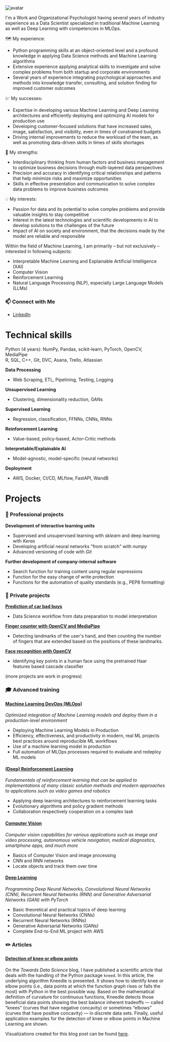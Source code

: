 ![avatar](https://images.weserv.nl/?url=avatars.githubusercontent.com/u/53251018?v=4&h=250&w=250&fit=cover&mask=circle&maxage=7d)

I'm a Work and Organizational Psychologist having several years of industry experience as a Data Scientist specialized in traditional Machine Learning as well as Deep Learning with competencies in MLOps.

🗺️ My experience:
*	Python programming skills at an object-oriented level and a profound knowledge in applying Data Science methods and Machine Learning algorithms
*	Extensive experience applying analytical skills to investigate and solve complex problems from both startup and corporate environments
*	Several years of experience integrating psychological approaches and methods into knowledge transfer, consulting, and solution finding for improved customer outcomes

💹 My successes:
*	Expertise in developing various Machine Learning and Deep Learning architectures and efficiently deploying and optimizing AI models for production use
*	Developing customer-focused solutions that have increased sales, image, satisfaction, and visibility, even in times of constrained budgets
*	Driving internal improvements to reduce the workload of the team, as well as promoting data-driven skills in times of skills shortages

💪 My strengths:
*	Interdisciplinary thinking from human factors and business management to optimize business decisions through multi-layered data perspectives
*	Precision and accuracy in identifying critical relationships and patterns that help minimize risks and maximize opportunities
*	Skills in effective presentation and communication to solve complex data problems to improve business outcomes

💡 My interests:
*	Passion for data and its potential to solve complex problems and provide valuable insights to stay competitive
*	Interest in the latest technologies and scientific developments in AI to develop solutions to the challenges of the future
*	Impact of AI on society and environment, that the decisions made by the model are reliable and responsible

Within the field of Machine Learning, I am primarily – but not exclusively – interested in following subjects:
* Interpretable Machine Learning and Explainable Artificial Intelligence (XAI)
* Computer Vision
* Reinforcement Learning
* Natural Language Processing (NLP), especially Large Language Models (LLMs)

### 📫 Connect with Me
* [LinkedIn](https://www.linkedin.com/in/d-kleine)

# Technical skills
Python (4 years): NumPy, Pandas, scikit-learn, PyTorch, OpenCV, MediaPipe  
R, SQL, C++, Git, DVC, Asana, Trello, Atlassian

__Data Processing__
* Web Scraping, ETL, Pipelining, Testing, Logging

__Unsupervised Learning__
* Clustering, dimensionality reduction, GANs

__Supervised Learning__
* Regression, classification, FFNNs, CNNs, RNNs

__Reinforcement Learning__
* Value-based, policy-based, Actor-Critic methods

__Interpretable/Explainable AI__
* Model-agnostic, model-specific (neural networks)

__Deployment__
* AWS, Docker, CI/CD, MLflow, FastAPI, WandB

# Projects

### 💼 Professional projects

__Development of interactive learning units__
-	Supervised and unsupervised learning with *sklearn* and deep learning with *Keras*
-	Developing artificial neural networks "from scratch" with *numpy*
-	Advanced versioning of code with *Git*

__Further development of company-internal software__
-	Search function for training content using regular expressions
-	Function for the easy change of write protection
-	Functions for the automation of quality standards (e.g., PEP8 formatting)

### 🚀 Private projects

__[Prediction of car bad buys](https://github.com/d-kleine/cars_badbuys)__
-	Data Science workflow from data preparation to model interpretation
 
__[Finger counter with OpenCV and MediaPipe](https://github.com/d-kleine/finger_counter_webcam)__
-	Detecting landmarks of the user's hand, and then counting the number of fingers that are extended based on the positions of these landmarks.

__[Face recognition with OpenCV](https://github.com/d-kleine/face_recognition_webcam)__
-	Identifying key points in a human face using the pretrained Haar features based cascade classifier

(more projects are work in progress)

### 🎓 Advanced training

#### [Machine Learning DevOps (MLOps)](https://github.com/d-kleine/MLOps)
*Optimized integration of Machine Learning models and deploy them in a production-level environment*
* Deploying Machine Learning Models in Production
* Efficiency, effectiveness, and productivity in modern, real ML projects best practices around reproducible ML workflows
* Use of a machine learning model in production
* Full automation of MLOps processes required to evaluate and redeploy ML models

#### [(Deep) Reinforcement Learning](https://github.com/d-kleine/Reinforcement-Learning)
*Fundamentals of reinforcement learning that can be applied to implementations of many classic solution methods and modern approaches to applications such as video games and robotics*
* Applying deep learning architectures to reinforcement learning tasks
* Evolutionary algorithms and policy gradient methods
* Collaboration respectively cooperation on a complex task

#### [Computer Vision](https://github.com/d-kleine/Computer-Vision)
*Computer vision capabilities for various applications such as image and video processing, autonomous vehicle navigation, medical diagnostics, smartphone apps, and much more*
* Basics of Computer Vision and image processing
* CNN and RNN networks
* Locate objects and track them over time

#### [Deep Learning](https://github.com/d-kleine/Deep-Learning)
*Programming Deep Neural Networks, Convolutional Neural Networks (CNN), Recurrent Neural Networks (RNN) and Generative Adversarial Networks (GAN) with PyTorch*
* Basic theoretical and practical topics of deep learning
* Convolutional Neural Networks  (CNNs)
* Recurrent Neural Networks (RNNs)
* Generative Adversarial Networks (GANs)
* Complete End-to-End ML project with AWS

### ✏️ Articles
#### [Detection of knee or elbow points](https://medium.com/p/d13fc517a63c)
On the *Towards Data Science* blog, I have published a scientific article that deals with the handling of the Python package `kneed`. In this article, the underlying algorithm Kneedle is presented. It shows how to identify knee or elbow points (i.e., data points at which the function graph rises or falls the most) with Python in the best possible way. Based on the mathematical definition of curvature for continuous functions, Kneedle detects those beneficial data points showing the best balance inherent tradeoffs — called “knees” (curves that have negative concavity) or sometimes “elbows” (curves that have positive concavity) — in discrete data sets. Finally, useful application examples for the detection of knee or elbow points in Machine Learning are shown.

Visualizations created for this blog post can be found [here](https://github.com/d-kleine/kneed_visualizations).
